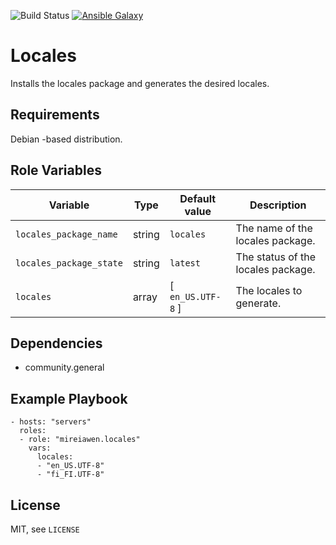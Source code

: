 ![Build Status](https://img.shields.io/gitlab/pipeline-status/mireiawenrose/ansible-roles/locales?branch=master&style=plastic) [![Ansible Galaxy](https://img.shields.io/badge/Ansible%20Galaxy-mireiawen.locales-blueviolet)](https://galaxy.ansible.com/mireiawen/locales)


# Locales
Installs the locales package and generates the desired locales.

## Requirements
Debian -based distribution.

## Role Variables
| Variable                | Type   | Default value     | Description                        |
|-------------------------|--------|-------------------|------------------------------------|
| `locales_package_name`  | string | `locales`         | The name of the locales package.   |
| `locales_package_state` | string | `latest`          | The status of the locales package. |
| `locales`               | array  | [ `en_US.UTF-8` ] | The locales to generate.           |

## Dependencies

* community.general

## Example Playbook
```
- hosts: "servers"
  roles:
  - role: "mireiawen.locales"
    vars:
      locales:
      - "en_US.UTF-8"
      - "fi_FI.UTF-8"
```

## License
MIT, see `LICENSE`

